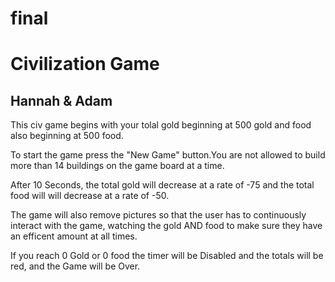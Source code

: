# final 
<h1>Civilization Game</h1>
<h2>Hannah & Adam</h2>

<p>This civ game begins with your tolal gold beginning at 500 gold and food also beginning at 500 food.</p> 
<p>To start the game press the "New Game" button.</p?
<p>You are not allowed to build more than 14 buildings on the game board at a time. </p>
<p>After 10 Seconds, the total gold will decrease at a rate of -75 and the total food will will decrease at a rate of -50.</p>
<p>The game will also remove pictures so that the user has to continuously interact with the game, watching the gold AND food to make sure they have an efficent amount at all times.</p> 
<p>If you reach 0 Gold or 0 food the timer will be Disabled  and the totals will be red, and the Game will be Over. </p>


